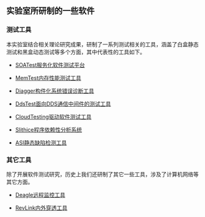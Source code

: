 ## 实验室所研制的一些软件

   

### 测试工具

本实验室结合相关理论研究成果，研制了一系列测试相关的工具，涵盖了白盒静态测试和黑盒动态测试等多个方面，其中代表性的工具如下。

* [SOATest服务化软件测试平台 ](SOATest.html)

* [MemTest内存性能测试工具 ](MemTest.html)

* [Diagger构件化系统错误诊断工具 ](Diagger.html)

* [DdsTest面向DDS通信中间件的测试工具 ](DdsTest.html)  

* [CloudTesting驱动软件测试工具 ](CloudTesting.html)

* [Slithice程序依赖性分析系统 ](Slithice.html)

* [ASI静态缺陷检测工具 ](asi.html)  


### 其它工具

 除了开展软件测试研究，历史上我们还研制了其它一些工具，涉及了计算机网络等其它方面。

* [Deagle远程监控工具 ](Deagle.html)  

* [RevLink内外穿透工具 ](RevLink.html)  